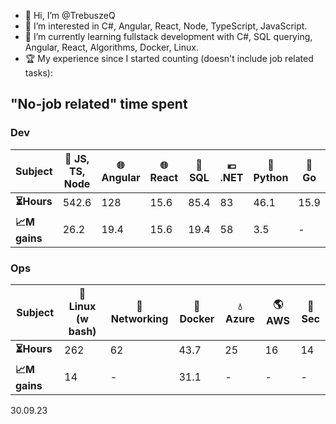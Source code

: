 - 👋 Hi, I’m @TrebuszeQ
- 👀 I’m interested in C#, Angular, React, Node, TypeScript, JavaScript.
- 🌱 I’m currently learning fullstack development with C#, SQL querying, Angular, React, Algorithms, Docker, Linux.
- 🏆 My experience since I started counting (doesn't include job related tasks):

<h2>"No-job related" time spent</h2>
<h3>Dev</h3>
<table class="darkTable">
<thead>
  <tr>
    <th>Subject</th>
    <th>🌱 JS, TS, Node</th>
    <th>🌐 Angular</th>
    <th>🌐 React</th>
    <th>📓 SQL</th>
    <th>💶 .NET</th>
    <th>🐍 Python</th>
    <th>🐹 Go</th>
    <th>🌋 Java</th>
  </tr>
</thead>
<tbody>
  <tr>
    <td><strong>⏳Hours</strong></td>
    <td>542.6</td>
    <td>128</td>
    <td>15.6</td>
    <td>85.4</td>
    <td>83</td>
    <td>46.1</td>
    <td>15.9 </td>
    <td>14.5</td>
  </tr>
  <tr>
    <td><strong>📈M gains</strong></td>
    <td>26.2</td>
    <td>19.4</td>
    <td>15.6</td>
    <td>19.4</td>
    <td>58</td>
    <td>3.5</td>
    <td>-</td>
    <td>-</td>
  </tr>
</tbody>
</table>
<h3>Ops</h3>
<table class="darkTable">
<thead>
  <tr>
    <th>Subject</th>
    <th>🐧 Linux (w bash)</th>
    <th>🌉 Networking</th>
    <th>🐳 Docker</th>
    <th>💧 Azure</th>
    <th>🌎 AWS</th>
    <th>🚓 Sec</th>
</thead>
<tbody>
  <tr>
    <td><strong>⏳Hours </strong></td>
    <td>262</td>
    <td>62</td>
    <td>43.7</td>
    <td>25</td>
    <td>16</td>
    <td>14</td>
  </tr>
  <tr>
    <td><strong>📈M gains </strong></td>
    <td>14</td>
    <td>-</td>
    <td>31.1</td>
    <td>-</td>
    <td>-</td>
    <td>-</td>
  </tr>
</tbody>
</table>
30.09.23

<!---
TrebuszeQ/TrebuszeQ is a ✨ special ✨ repository because its `README.md` (this file) appears on your GitHub profile.
You can click the Preview link to take a look at your changes.
- 💞️ I’m looking to collaborate on ...
- 📫 How to reach me ...
--->

